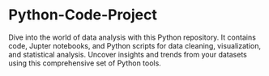 # Python-Code-Project
Dive into the world of data analysis with this Python repository. It contains code, Jupter notebooks, and Python scripts for data cleaning, visualization, and statistical analysis. Uncover insights and trends from your datasets using this comprehensive set of Python tools.
